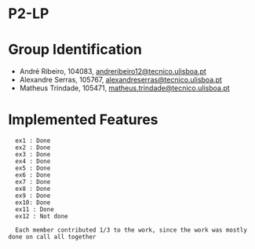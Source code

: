 # P2-LP


# Group Identification
 - André Ribeiro, 104083, andreribeiro12@tecnico.ulisboa.pt
 - Alexandre Serras, 105767, alexandreserras@tecnico.ulisboa.pt
 - Matheus Trindade, 105471, matheus.trindade@tecnico.ulisboa.pt
# Implemented Features
      ex1 : Done
      ex2 : Done 
      ex3 : Done
      ex4 : Done
      ex5 : Done
      ex6 : Done
      ex7 : Done
      ex8 : Done
      ex9 : Done
      ex10: Done
      ex11 : Done
      ex12 : Not done
          
      Each member contributed 1/3 to the work, since the work was mostly done on call all together 

